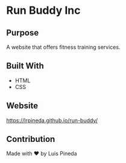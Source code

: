 # Run Buddy Inc

## Purpose
A website that offers fitness training services.

## Built With
* HTML
* CSS

## Website
https://lrpineda.github.io/run-buddy/

## Contribution
Made with ❤️ by Luis Pineda
